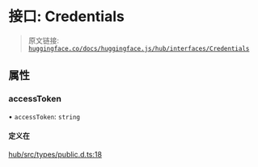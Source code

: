 # 接口: Credentials

> 原文链接: [`huggingface.co/docs/huggingface.js/hub/interfaces/Credentials`](https://huggingface.co/docs/huggingface.js/hub/interfaces/Credentials)

## 属性

### accessToken

• `accessToken`: `string`

#### 定义在

[hub/src/types/public.d.ts:18](https://github.com/huggingface/huggingface.js/blob/main/packages/hub/src/types/public.d.ts#L18)
